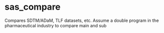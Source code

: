# sas_compare
Compares SDTM/ADaM, TLF datasets, etc. Assume a double program in the pharmaceutical industry to compare main and sub
